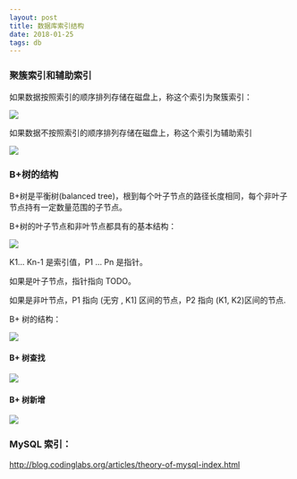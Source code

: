 ```yaml
---
layout: post
title: 数据库索引结构
date: 2018-01-25
tags: db
---
```


### 聚簇索引和辅助索引

如果数据按照索引的顺序排列存储在磁盘上，称这个索引为聚簇索引：

![](http://note-1255449501.file.myqcloud.com/2018-01-25-132327.png)

<!-- more -->

如果数据不按照索引的顺序排列存储在磁盘上，称这个索引为辅助索引

![](http://note-1255449501.file.myqcloud.com/2018-01-25-132357.png)

### B+树的结构

B+树是平衡树(balanced tree)，根到每个叶子节点的路径长度相同，每个非叶子节点持有一定数量范围的子节点。

B+树的叶子节点和非叶节点都具有的基本结构：

![](http://note-1255449501.file.myqcloud.com/2018-01-25-134854.png)

K1… Kn-1 是索引值，P1 … Pn 是指针。

如果是叶子节点，指针指向 TODO。

如果是非叶节点，P1 指向 (无穷 , K1] 区间的节点，P2 指向 (K1, K2)区间的节点.

B+ 树的结构：

![](http://note-1255449501.file.myqcloud.com/2018-01-26-031853.png)

#### B+ 树查找

![](http://note-1255449501.file.myqcloud.com/2018-01-27-Screen%20Shot%202018-01-27%20at%208.31.07%20PM.png)

#### B+ 树新增

![](http://note-1255449501.file.myqcloud.com/2018-01-27-Screen%20Shot%202018-01-27%20at%208.20.35%20PM.png)

### MySQL 索引：

http://blog.codinglabs.org/articles/theory-of-mysql-index.html